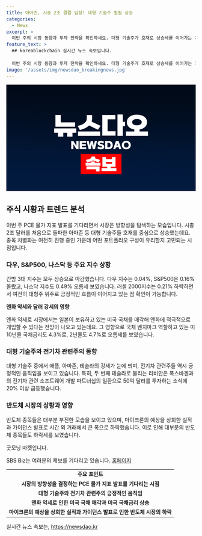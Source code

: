```yaml
---
title: 아마존, 시총 2조 클럽 입성! 대형 기술주 훨훨 상승
categories:
  - News
excerpt: >
  이번 주의 시장 동향과 투자 전략을 확인하세요. 대형 기술주가 호재로 상승세를 이어가는 가운데, 포트폴리오 구성에 대한 고민이 높아지고 있습니다. 아마존을 비롯한 대형주들이 강세를 보이며, 특히 전기차 관련주의 긍정적인 움직임이 두드러지고 있습니다. 미국의 달러 강세와 엔화의 약세로 인한 경제적 요인도 주목할 만합니다. 미국의 대표 테크섹터 ETF인 XLK와 VGT의 포트폴리오 상위 종목 비중 변화에도 주목해야 할 것입니다. 또한 마이크론의 실적 발표가 국내 증시에 미치는 영향에 대한 전략도 고려해야 합니다.
feature_text: >
  ## koreablockchain 실시간 뉴스 속보입니다.

  이번 주의 시장 동향과 투자 전략을 확인하세요. 대형 기술주가 호재로 상승세를 이어가는 가운데, 포트폴리오 구성에 대한 고민이 높아지고 있습니다. 아마존을 비롯한 대형주들이 강세를 보이며, 특히 전기차 관련주의 긍정적인 움직임이 두드러지고 있습니다. 미국의 달러 강세와 엔화의 약세로 인한 경제적 요인도 주목할 만합니다. 미국의 대표 테크섹터 ETF인 XLK와 VGT의 포트폴리오 상위 종목 비중 변화에도 주목해야 할 것입니다. 또한 마이크론의 실적 발표가 국내 증시에 미치는 영향에 대한 전략도 고려해야 합니다.
image: '/assets/img/newsdao_breakingnews.jpg'
---
```


<p><img src="/assets/img/newsdao_breakingnews.jpg" alt="koreablockchain 속보" /></p>

<h2 data-ke-size="size26">주식 시황과 트렌드 분석</h2>

<p data-ke-size="size16">이번 주 PCE 물가 지표 발표를 기다리면서 시장은 방향성을 탐색하는 모습입니다. 시총 2조 달러를 처음으로 돌파한 아마존 등 대형 기술주들 호재를 중심으로 상승했는데요. 종목 차별화는 여전히 진행 중인 가운데 어떤 포트폴리오 구성이 유리할지 고민되는 시점입니다.</p>

<h3>다우, S&P500, 나스닥 등 주요 지수 상황</h3>

<p data-ke-size="size16">간밤 3대 지수는 모두 상승으로 마감했습니다. 다우 지수는 0.04%, S&P500은 0.16% 올랐고, 나스닥 지수도 0.49% 오름세 보였습니다. 러셀 2000지수는 0.21% 하락하면서 여전히 대형주 위주로 긍정적인 흐름이 이어지고 있는 점 확인이 가능합니다.</p>

<p><td style="text-align: center; height: 17px;"><b>엔화 약세와 달러 강세의 영향</b></td></p>

<p data-ke-size="size16">엔화 약세로 시장에서는 일본이 보유하고 있는 미국 국채를 매각해 엔화에 적극적으로 개입할 수 있다는 전망이 나오고 있는데요. 그 영향으로 국채 벤치마크 역할하고 있는 미 10년물 국채금리도 4.3%로, 2년물도 4.7%로 오름세를 보였습니다.</p>

<h3>대형 기술주와 전기차 관련주의 동향</h3>

<p data-ke-size="size16">대형 기술주 중에서 애플, 아마존, 테슬라의 강세가 눈에 띄며, 전기차 관련주들 역시 긍정적인 움직임을 보이고 있습니다. 특히, 두 번째 테슬라로 불리는 리비안은 폭스바겐과의 전기차 관련 소프트웨어 개발 파트너십의 일환으로 50억 달러를 투자하는 소식에 20% 이상 급등했습니다.</p>

<h3>반도체 시장의 상황과 영향</h3>

<p data-ke-size="size16">반도체 종목들은 대부분 부진한 모습을 보이고 있으며, 마이크론의 예상을 상회한 실적과 가이던스 발표로 시간 외 거래에서 큰 폭으로 하락했습니다. 이로 인해 대부분의 반도체 종목들도 하락세를 보였습니다.</p>

<p data-ke-size="size16">굿모닝 마켓입니다. </p>

<p data-ke-size="size16">SBS Biz는 여러분의 제보를 기다리고 있습니다. <a href="https://url.kr/9pghjn">홈페이지</a></p>

<table style="width: 100%;">
<tbody>
<tr>
<td style="text-align: center; height: 17px;"><b>주요 포인트</b></td>
</tr>
<tr>
<td style="text-align: center; height: 17px;"><b>시장의 방향성을 결정하는 PCE 물가 지표 발표를 기다리는 시점</b></td>
</tr>
<tr>
<td style="text-align: center; height: 17px;"><b>대형 기술주와 전기차 관련주의 긍정적인 움직임</b></td>
</tr>
<tr>
<td style="text-align: center; height: 17px;"><b>엔화 약세로 인한 미국 국채 매각과 미국 국채금리 상승</b></td>
</tr>
<tr>
<td style="text-align: center; height: 17px;"><b>마이크론의 예상을 상회한 실적과 가이던스 발표로 인한 반도체 시장의 하락</b></td>
</tr>
</tbody>
</table>
실시간 뉴스 속보는, <a href="https://newsdao.kr" rel="dofollow">https://newsdao.kr</a>


